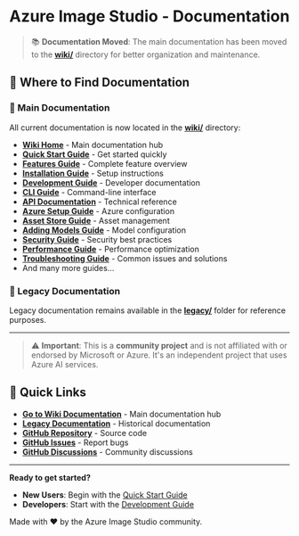# Azure Image Studio - Documentation

> 📚 **Documentation Moved**: The main documentation has been moved to the **[wiki/](../wiki/)** directory for better organization and maintenance.

## 📖 Where to Find Documentation

### 🎯 Main Documentation

All current documentation is now located in the **[wiki/](../wiki/)** directory:

- **[Wiki Home](../wiki/README.mdx)** - Main documentation hub
- **[Quick Start Guide](../wiki/quick-start-guide.mdx)** - Get started quickly
- **[Features Guide](../wiki/features-guide.mdx)** - Complete feature overview
- **[Installation Guide](../wiki/installation-guide.mdx)** - Setup instructions
- **[Development Guide](../wiki/development-guide.mdx)** - Developer documentation
- **[CLI Guide](../wiki/cli-guide.mdx)** - Command-line interface
- **[API Documentation](../wiki/api-documentation.mdx)** - Technical reference
- **[Azure Setup Guide](../wiki/azure-setup-guide.mdx)** - Azure configuration
- **[Asset Store Guide](../wiki/asset-store-guide.mdx)** - Asset management
- **[Adding Models Guide](../wiki/adding-models-guide.mdx)** - Model configuration
- **[Security Guide](../wiki/security-guide.mdx)** - Security best practices
- **[Performance Guide](../wiki/performance-guide.mdx)** - Performance optimization
- **[Troubleshooting Guide](../wiki/troubleshooting-guide.mdx)** - Common issues and solutions
- And many more guides...

### 📁 Legacy Documentation

Legacy documentation remains available in the **[legacy/](legacy/)** folder for reference purposes.

---

> ⚠️ **Important**: This is a **community project** and is not affiliated with or endorsed by Microsoft or Azure. It's an independent project that uses Azure AI services.

## 🚀 Quick Links

- **[Go to Wiki Documentation](../wiki/README.mdx)** - Main documentation hub
- **[Legacy Documentation](legacy/)** - Historical documentation
- **[GitHub Repository](https://github.com/DrHazemAli/azure-image-studio)** - Source code
- **[GitHub Issues](https://github.com/DrHazemAli/azure-image-studio/issues)** - Report bugs
- **[GitHub Discussions](https://github.com/DrHazemAli/azure-image-studio/discussions)** - Community discussions

---

**Ready to get started?**

- **New Users**: Begin with the [Quick Start Guide](../wiki/quick-start-guide.mdx)
- **Developers**: Start with the [Development Guide](../wiki/development-guide.mdx)

Made with ❤️ by the Azure Image Studio community.
